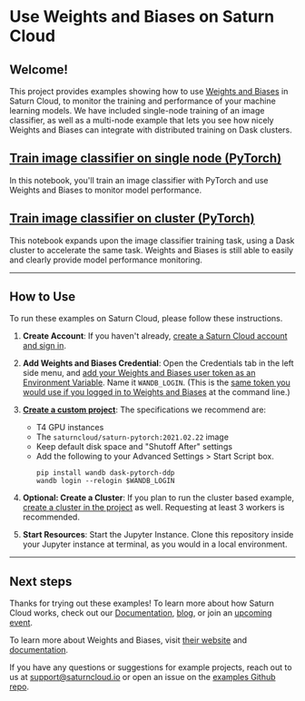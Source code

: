 # Use Weights and Biases on Saturn Cloud
## Welcome!

This project provides examples showing how to use  <a href="https://wandb.ai/"  target='_blank' rel='noopener'>Weights and Biases</a> in Saturn Cloud, to monitor 
the training and performance of your machine learning models. We have included single-node 
training of an image classifier, as well as a multi-node example that lets you see how nicely 
Weights and Biases can integrate with distributed training on Dask clusters. 

## [Train image classifier on single node (PyTorch)](train-pytorch-local.ipynb)

In this notebook, you'll train an image classifier with PyTorch and use Weights and Biases to
 monitor model performance.

## [Train image classifier on cluster (PyTorch)](train-pytorch-cluster.ipynb)

This notebook expands upon the image classifier training task, using a Dask cluster to accelerate
 the same task. Weights and Biases is still able to easily and clearly provide model performance monitoring.

***

## How to Use

To run these examples on Saturn Cloud, please follow these instructions.

1. **Create Account**: If you haven't already, [create a Saturn Cloud account and sign in](https://www.saturncloud.io/docs/getting-started/start_in_ten/). 
2. **Add Weights and Biases Credential**: Open the Credentials tab in the left side menu, and [add your Weights and Biases user token as an Environment Variable](https://www.saturncloud.io/docs/getting-started/credentials/). Name it `WANDB_LOGIN`. (This is the [same token you would use if you logged in to Weights and Biases](https://docs.wandb.ai/ref/cli/wandb-login) at the command line.)
3. **[Create a custom project](https://www.saturncloud.io/docs/getting-started/start_project/#create-a-custom-project)**: The specifications we recommend are:
     * T4 GPU instances
     * The `saturncloud/saturn-pytorch:2021.02.22` image
     * Keep default disk space and "Shutoff After" settings
     * Add the following to your Advanced Settings > Start Script box.
       ```
       pip install wandb dask-pytorch-ddp
       wandb login --relogin $WANDB_LOGIN
       ```

4. **Optional: Create a Cluster**: If you plan to run the cluster based example, [create a cluster in the project](https://www.saturncloud.io/docs/getting-started/create_cluster_ui/) as well. Requesting at least 3 workers is recommended. 
5. **Start Resources**: Start the Jupyter Instance. Clone this repository inside your Jupyter instance at terminal, as you would in a local environment.


***

## Next steps

Thanks for trying out these examples! To learn more about how Saturn Cloud works, check out our  <a href="https://www.saturncloud.io/docs/" target='_blank' rel='noopener'>Documentation</a>, <a href="https://www.saturncloud.io/s/blog/" target='_blank' rel='noopener'>blog</a>, or join an  <a href="https://www.saturncloud.io/s/events/" target='_blank' rel='noopener'>upcoming event</a>. 

To learn more about Weights and Biases, visit  <a href="https://wandb.ai/" target='_blank' rel='noopener'>their website</a> and <a href="https://docs.wandb.ai/"  target='_blank' rel='noopener'>documentation</a>.

If you have any questions or suggestions for example projects, reach out to us at support@saturncloud.io or open an issue on the [examples Github repo](https://github.com/saturncloud/examples). 
